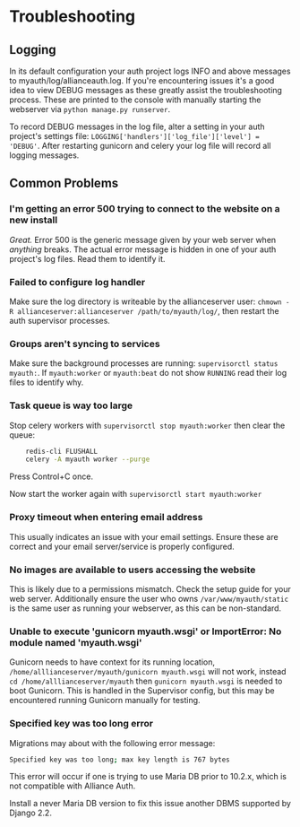 # Troubleshooting

## Logging

In its default configuration your auth project logs INFO and above messages to myauth/log/allianceauth.log. If you're encountering issues it's a good idea to view DEBUG messages as these greatly assist the troubleshooting process. These are printed to the console with manually starting the webserver via `python manage.py runserver`.

To record DEBUG messages in the log file, alter a setting in your auth project's settings file: `LOGGING['handlers']['log_file']['level'] = 'DEBUG'`. After restarting gunicorn and celery your log file will record all logging messages.

## Common Problems

### I'm getting an error 500 trying to connect to the website on a new install

*Great.* Error 500 is the generic message given by your web server when *anything* breaks. The actual error message is hidden in one of your auth project's log files. Read them to identify it.

### Failed to configure log handler

Make sure the log directory is writeable by the allianceserver user: `chmown -R allianceserver:allianceserver /path/to/myauth/log/`, then restart the auth supervisor processes.

### Groups aren't syncing to services

Make sure the background processes are running: `supervisorctl status myauth:`. If `myauth:worker` or `myauth:beat` do not show `RUNNING` read their log files to identify why.

### Task queue is way too large

Stop celery workers with `supervisorctl stop myauth:worker` then clear the queue:

```bash
    redis-cli FLUSHALL
    celery -A myauth worker --purge
```

Press Control+C once.

Now start the worker again with `supervisorctl start myauth:worker`

### Proxy timeout when entering email address

This usually indicates an issue with your email settings. Ensure these are correct and your email server/service is properly configured.

### No images are available to users accessing the website

This is likely due to a permissions mismatch. Check the setup guide for your web server. Additionally ensure the user who owns `/var/www/myauth/static` is the same user as running your webserver, as this can be non-standard.

### Unable to execute 'gunicorn myauth.wsgi' or ImportError: No module named 'myauth.wsgi'

Gunicorn needs to have context for its running location, `/home/alllianceserver/myauth/gunicorn myauth.wsgi` will not work, instead `cd /home/alllianceserver/myauth` then `gunicorn myauth.wsgi` is needed to boot Gunicorn. This is handled in the Supervisor config, but this may be encountered running Gunicorn manually for testing.

### Specified key was too long error

Migrations may about with the following error message:

```bash
Specified key was too long; max key length is 767 bytes
```

This error will occur if one is trying to use Maria DB prior to 10.2.x, which is not compatible with Alliance Auth.

Install a never Maria DB version to fix this issue another DBMS supported by Django 2.2.
